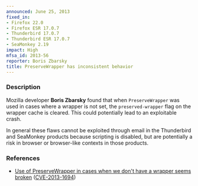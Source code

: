 ```yaml
---
announced: June 25, 2013
fixed_in:
- Firefox 22.0
- Firefox ESR 17.0.7
- Thunderbird 17.0.7
- Thunderbird ESR 17.0.7
- SeaMonkey 2.19
impact: High
mfsa_id: 2013-56
reporter: Boris Zbarsky
title: PreserveWrapper has inconsistent behavior
---
```


<h3>Description</h3>

<p>Mozilla developer <strong>Boris Zbarsky</strong> found that when
<code>PreserveWrapper</code> was used in cases where a wrapper is not set, the
<code>preserved-wrapper</code> flag on the wrapper cache is cleared. This could
potentially lead to an exploitable crash.</p>

<p class="note">In general these flaws cannot be exploited through email in the
Thunderbird and SeaMonkey products because scripting is disabled, but are
potentially a risk in browser or browser-like contexts in those products.</p>


<h3>References</h3>

<ul>
  <li><a href="https://bugzilla.mozilla.org/show_bug.cgi?id=848535">
       Use of PreserveWrapper in cases when we don't have a wrapper seems
broken</a> (<a href="http://cve.mitre.org/cgi-bin/cvename.cgi?name=CVE-2013-1694" class="ex-ref">CVE-2013-1694</a>)</li>
</ul>



